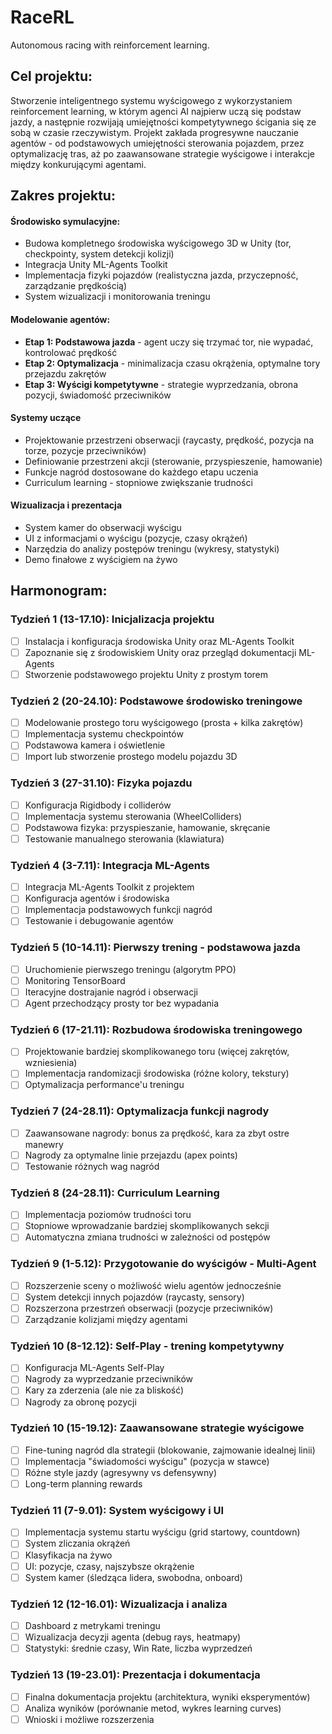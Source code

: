 # RaceRL
Autonomous racing with reinforcement learning.


## Cel projektu:

Stworzenie inteligentnego systemu wyścigowego z wykorzystaniem reinforcement learning, w którym agenci AI najpierw uczą się podstaw jazdy, a następnie rozwijają umiejętności kompetytywnego ścigania się ze sobą w czasie rzeczywistym. Projekt zakłada progresywne nauczanie agentów - od podstawowych umiejętności sterowania pojazdem, przez optymalizację tras, aż po zaawansowane strategie wyścigowe i interakcje między konkurującymi agentami.



## Zakres projektu:

#### Środowisko symulacyjne:
- Budowa kompletnego środowiska wyścigowego 3D w Unity (tor, checkpointy, system detekcji kolizji)
- Integracja Unity ML-Agents Toolkit
- Implementacja fizyki pojazdów (realistyczna jazda, przyczepność, zarządzanie prędkością)
- System wizualizacji i monitorowania treningu

#### Modelowanie agentów:
- **Etap 1: Podstawowa jazda** - agent uczy się trzymać tor, nie wypadać, kontrolować prędkość
- **Etap 2: Optymalizacja** - minimalizacja czasu okrążenia, optymalne tory przejazdu zakrętów
- **Etap 3: Wyścigi kompetytywne** - strategie wyprzedzania, obrona pozycji, świadomość przeciwników

#### Systemy uczące

- Projektowanie przestrzeni obserwacji (raycasty, prędkość, pozycja na torze, pozycje przeciwników)
- Definiowanie przestrzeni akcji (sterowanie, przyspieszenie, hamowanie)
- Funkcje nagród dostosowane do każdego etapu uczenia
- Curriculum learning - stopniowe zwiększanie trudności

#### Wizualizacja i prezentacja

- System kamer do obserwacji wyścigu
- UI z informacjami o wyścigu (pozycje, czasy okrążeń)
- Narzędzia do analizy postępów treningu (wykresy, statystyki)
- Demo finałowe z wyścigiem na żywo


## Harmonogram:

###  Tydzień 1 (13-17.10): Inicjalizacja projektu
- [ ] Instalacja i konfiguracja środowiska Unity oraz ML-Agents Toolkit
- [ ] Zapoznanie się z środowiskiem Unity oraz przegląd dokumentacji ML-Agents
- [ ] Stworzenie podstawowego projektu Unity z prostym torem

### Tydzień 2 (20-24.10): Podstawowe środowisko treningowe
- [ ] Modelowanie prostego toru wyścigowego (prosta + kilka zakrętów)
- [ ] Implementacja systemu checkpointów
- [ ] Podstawowa kamera i oświetlenie
- [ ] Import lub stworzenie prostego modelu pojazdu 3D

### Tydzień 3 (27-31.10): Fizyka pojazdu
- [ ] Konfiguracja Rigidbody i colliderów
- [ ] Implementacja systemu sterowania (WheelColliders)
- [ ] Podstawowa fizyka: przyspieszanie, hamowanie, skręcanie
- [ ] Testowanie manualnego sterowania (klawiatura)

### Tydzień 4 (3-7.11): Integracja ML-Agents
- [ ] Integracja ML-Agents Toolkit z projektem
- [ ] Konfiguracja agentów i środowiska
- [ ] Implementacja podstawowych funkcji nagród
- [ ] Testowanie i debugowanie agentów

### Tydzień 5 (10-14.11): Pierwszy trening - podstawowa jazda
- [ ] Uruchomienie pierwszego treningu (algorytm PPO)
- [ ] Monitoring TensorBoard
- [ ] Iteracyjne dostrajanie nagród i obserwacji
- [ ] Agent przechodzący prosty tor bez wypadania

### Tydzień 6 (17-21.11): Rozbudowa środowiska treningowego
- [ ] Projektowanie bardziej skomplikowanego toru (więcej zakrętów, wzniesienia)
- [ ] Implementacja randomizacji środowiska (różne kolory, tekstury)
- [ ] Optymalizacja performance'u treningu

### Tydzień 7 (24-28.11): Optymalizacja funkcji nagrody
- [ ] Zaawansowane nagrody: bonus za prędkość, kara za zbyt ostre manewry
- [ ] Nagrody za optymalne linie przejazdu (apex points)
- [ ] Testowanie różnych wag nagród

### Tydzień 8 (24-28.11): Curriculum Learning
- [ ] Implementacja poziomów trudności toru
- [ ] Stopniowe wprowadzanie bardziej skomplikowanych sekcji
- [ ] Automatyczna zmiana trudności w zależności od postępów

### Tydzień 9 (1-5.12): Przygotowanie do wyścigów - Multi-Agent
- [ ] Rozszerzenie sceny o możliwość wielu agentów jednocześnie
- [ ] System detekcji innych pojazdów (raycasty, sensory)
- [ ] Rozszerzona przestrzeń obserwacji (pozycje przeciwników)
- [ ] Zarządzanie kolizjami między agentami

### Tydzień 10 (8-12.12): Self-Play - trening kompetytywny
- [ ] Konfiguracja ML-Agents Self-Play
- [ ] Nagrody za wyprzedzanie przeciwników
- [ ] Kary za zderzenia (ale nie za bliskość)
- [ ] Nagrody za obronę pozycji

### Tydzień 10 (15-19.12): Zaawansowane strategie wyścigowe
- [ ] Fine-tuning nagród dla strategii (blokowanie, zajmowanie idealnej linii)
- [ ] Implementacja "świadomości wyścigu" (pozycja w stawce)
- [ ] Różne style jazdy (agresywny vs defensywny)
- [ ] Long-term planning rewards

### Tydzień 11 (7-9.01): System wyścigowy i UI
- [ ] Implementacja systemu startu wyścigu (grid startowy, countdown)
- [ ] System zliczania okrążeń
- [ ] Klasyfikacja na żywo
- [ ] UI: pozycje, czasy, najszybsze okrążenie
- [ ] System kamer (śledząca lidera, swobodna, onboard)

### Tydzień 12 (12-16.01): Wizualizacja i analiza
- [ ] Dashboard z metrykami treningu
- [ ] Wizualizacja decyzji agenta (debug rays, heatmapy)
- [ ] Statystyki: średnie czasy, Win Rate, liczba wyprzedzeń

### Tydzień 13 (19-23.01): Prezentacja i dokumentacja
- [ ] Finalna dokumentacja projektu (architektura, wyniki eksperymentów)
- [ ] Analiza wyników (porównanie metod, wykres learning curves)
- [ ] Wnioski i możliwe rozszerzenia
